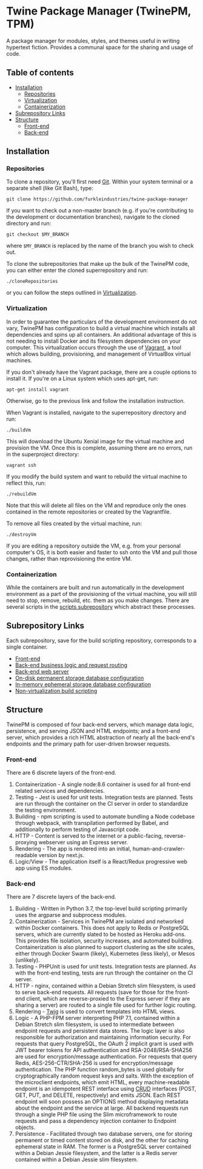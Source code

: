 # Twine Package Manager (TwinePM, TPM)

A package manager for modules, styles, and themes useful in writing hypertext fiction. Provides a communal space for the sharing and usage of code.

## Table of contents

* [Installation](#installation)
    * [Repositories](#repositories)
    * [Virtualization](#virtualization)
    * [Containerization](#containerization)
* [Subrepository Links](#subrepository-links)
* [Structure](#structure)
    * [Front-end](#front-end)
    * [Back-end](#back-end)

<a name="installation" id="installation"></a>
## Installation

<a name="repositories" id="repositories"></a>
### Repositories
To clone a repository, you'll first need [Git](https://git-scm.com). Within your system terminal or a separate shell (like Git Bash), type:

`git clone https://github.com/furkleindustries/twine-package-manager`

If you want to check out a non-master branch (e.g. if you're contributing to the development or documentation branches), navigate to the cloned directory and run:

`git checkout $MY_BRANCH`

where `$MY_BRANCH` is replaced by the name of the branch you wish to check out.

To clone the subrepositories that make up the bulk of the TwinePM code, you can either enter the cloned superrepository and run:

`./cloneRepositories`

or you can follow the steps outlined in [Virtualization](#virtualization).

<a name="virtualization" id="virtualization"></a>
### Virtualization
In order to guarantee the particulars of the development environment do not vary, TwinePM has configuration to build a virtual machine which installs all dependencies and spins up all containers. An additional advantage of this is not needing to install Docker and its filesystem dependencies on your computer. This virtualization occurs through the use of [Vagrant](https://www.vagrantup.com), a tool which allows building, provisioning, and management of VirtualBox virtual machines.

If you don't already have the Vagrant package, there are a couple options to install it. If you're on a Linux system which uses apt-get, run:

`apt-get install vagrant`

Otherwise, go to the previous link and follow the installation instruction.

When Vagrant is installed, navigate to the superrepository directory and run:

`./buildVm`

This will download the Ubuntu Xenial image for the virtual machine and provision the VM. Once this is complete, assuming there are no errors, run in the superproject directory:

`vagrant ssh`

If you modify the build system and want to rebuild the virtual machine to reflect this, run:

`./rebuildVm`

Note that this will delete all files on the VM and reproduce only the ones contained in the remote repositories or created by the Vagrantfile.

To remove all files created by the virtual machine, run:

`./destroyVm`

If you are editing a repository outside the VM, e.g. from your personal computer's OS, it is both easier and faster to ssh onto the VM and pull those changes, rather than reprovisioning the entire VM.

<a name="containerization" id="containerization"></a>
### Containerization

While the containers are built and run automatically in the development environment as a part of the provisioning of the virtual machine, you will still need to stop, remove, rebuild, etc. them as you make changes. There are several scripts in the [scripts subrepository](https://github.com/furkleindustries/twine-package-manager-scripts) which abstract these processes.

<a name="subrepository-links" id="subrepository-links"></a>
## Subrepository Links

Each subrepository, save for the build scripting repository, corresponds to a single container.

* [Front-end](https://github.com/furkleindustries/twine-package-manager-v1-client)
* [Back-end business logic and request routing](https://github.com/furkleindustries/twine-package-manager-v1-logic)
* [Back-end web server](https://github.com/furkleindustries/twine-package-manager-v1-web)
* [On-disk permanent storage database configuration](https://github.com/furkleindustries/twine-package-manager-v1-diskdb)
* [In-memory ephemeral storage database configuration](https://github.com/furkleindustries/twine-package-manager-v1-memorydb)
* [Non-virtualization build scripting](https://github.com/furkleindustries/twine-package-manager-v1-scripts)

<a name="structure" id="structure"></a>
## Structure

TwinePM is composed of four back-end servers, which manage data logic, persistence, and serving JSON and HTML endpoints; and a front-end server, which provides a rich HTML abstraction of nearly all the back-end's endpoints and the primary path for user-driven browser requests.

<a name="front-end" id="front-end"></a>
### Front-end
There are 6 discrete layers of the front-end.

1. Containerization - A single node:8.6 container is used for all front-end related services and dependencies.
2. Testing - Jest is used for unit tests. Integration tests are planned. Tests are run through the container on the CI server in order to standardize the testing environment.
3. Building - npm scripting is used to automate bundling a Node codebase through webpack, with transpilation performed by Babel, and additionally to perform testing of Javascript code.
4. HTTP - Content is served to the internet or a public-facing, reverse-proxying webserver using an Express server.
5. Rendering - The app is rendered into an initial, human-and-crawler-readable version by next.js.
6. Logic/View - The application itself is a React/Redux progressive web app using ES modules.

<a name="back-end" id="back-end"></a>
### Back-end
There are 7 discrete layers of the back-end.

1. Building - Written in Python 3.7, the top-level build scripting primarily uses the argparse and subprocess modules.
2. Containerization - Services in TwinePM are isolated and networked within Docker containers. This does not apply to Redis or PostgreSQL servers, which are currently slated to be hosted as Heroku add-ons. This provides file isolation, security increases, and automated building. Containerization is also planned to support clustering as the site scales, either through Docker Swarm (likely), Kubernetes (less likely), or Mesos (unlikely).
3. Testing - PHPUnit is used for unit tests. Integration tests are planned. As with the front-end testing, tests are run through the container on the CI server.
4. HTTP - nginx, contained within a Debian Stretch slim filesystem, is used to serve back-end requests. All requests (save for those for the front-end client, which are reverse-proxied to the Express server if they are sharing a server) are routed to a single file used for further logic routing.
5. Rendering - [Twig](https://twig.symfony.com/) is used to convert templates into HTML views.
6. Logic - A PHP-FPM server interpreting PHP 7.1, contained within a Debian Stretch slim filesystem, is used to intermediate between endpoint requests and persistent data stores. The logic layer is also responsible for authorization and maintaining information security. For requests that query PostgreSQL, the OAuth 2 implicit grant is used with JWT bearer tokens for API authentication and RSA-2048/RSA-SHA256 are used for encryption/message authentication. For requests that query Redis, AES-256-CTR/SHA-256 is used for encryption/message authentication. The PHP function random_bytes is used globally for cryptographically random request keys and salts. With the exception of the microclient endpoints, which emit HTML, every machine-readable endpoint is an idempotent REST interface using [CRUD](https://en.wikipedia.org/wiki/Create,_read,_update_and_delete) interfaces (POST, GET, PUT, and DELETE, respectively) and emits JSON. Each REST endpoint will soon possess an OPTIONS method displaying metadata about the endpoint and the service at large. All backend requests run through a single PHP file using the Slim microframework to route requests and pass a dependency injection container to Endpoint objects.
7. Persistence - Facilitated through two database servers, one for storing permanent or timed content stored on disk, and the other for caching ephemeral state in RAM. The former is a PostgreSQL server contained within a Debian Jessie filesystem, and the latter is a Redis server contained within a Debian Jessie slim filesystem.
